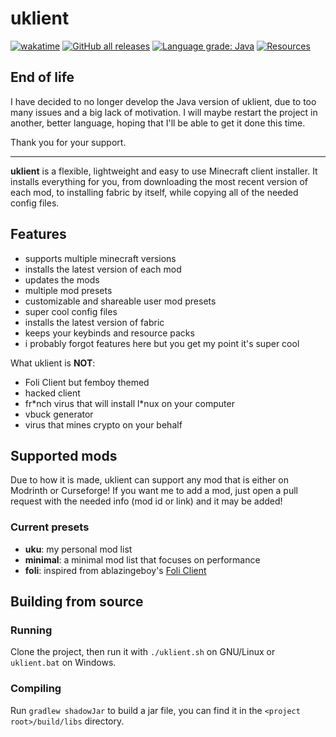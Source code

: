 # uklient

[![wakatime](https://wakatime.com/badge/github/uku3lig/uklient.svg)](https://wakatime.com/badge/github/uku3lig/uklient)
[![GitHub all releases](https://img.shields.io/github/downloads/uku3lig/uklient/total)](https://github.com/uku3lig/uklient/releases)
[![Language grade: Java](https://img.shields.io/lgtm/grade/java/g/uku3lig/uklient.svg)](https://lgtm.com/projects/g/uku3lig/uklient/context:java)
[![Resources](https://img.shields.io/badge/resources-uklient--resources-informational)](https://github.com/uku3lig/uklient-resources)

## End of life

I have decided to no longer develop the Java version of uklient, due to too many issues and a big lack of motivation.
I will maybe restart the project in another, better language, hoping that I'll be able to get it done this time.

Thank you for your support.

<hr />

**uklient** is a flexible, lightweight and easy to use Minecraft client installer.
It installs everything for you, from downloading the most recent version of each mod, to installing fabric by itself, 
while copying all of the needed config files.

## Features
 - supports multiple minecraft versions
 - installs the latest version of each mod
 - updates the mods
 - multiple mod presets
 - customizable and shareable user mod presets
 - super cool config files
 - installs the latest version of fabric
 - keeps your keybinds and resource packs
 - i probably forgot features here but you get my point it's super cool

What uklient is **NOT**:
 - Foli Client but femboy themed
 - hacked client
 - fr\*nch virus that will install l\*nux on your computer
 - vbuck generator
 - virus that mines crypto on your behalf

## Supported mods
Due to how it is made, uklient can support any mod that is either on Modrinth or Curseforge!
If you want me to add a mod, just open a pull request with the needed info (mod id or link) and it may be added!

### Current presets
 - **uku**: my personal mod list
 - **minimal**: a minimal mod list that focuses on performance
 - **foli**: inspired from ablazingeboy's [Foli Client](https://github.com/foliclient/FoliClientInstaller)

## Building from source

### Running
Clone the project, then run it with `./uklient.sh` on GNU/Linux or `uklient.bat` on Windows.

### Compiling
Run `gradlew shadowJar` to build a jar file, you can find it in the `<project root>/build/libs` directory.
